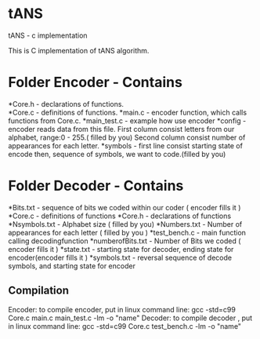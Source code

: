 # tANS
 tANS - c implementation
 
 
This is C implementation of tANS algorithm.

# Folder Encoder - Contains

*Core.h - declarations of functions.<br />
*Core.c - definitions of functions.
*main.c - encoder function, which calls functions from Core.c.
*main_test.c - example how use encoder
*config - encoder reads data from this file. First column consist letters from our alphabet, range:0 - 255.( filled by you)
Second column consist number of appearances for each letter.
*symbols - first line consist starting state of encode then, sequence of symbols, we want to code.(filled by you)


# Folder Decoder - Contains
*Bits.txt - sequence of bits we coded within our coder ( encoder fills it )
*Core.c - definitions of functions
*Core.h - declarations of functions 
*Nsymbols.txt - Alphabet size ( filled by you)
*Numbers.txt - Number of appearances for each letter ( filled by you )
*test_bench.c - main function calling decodingfunction
*numberofBits.txt - Number of Bits we coded ( encoder fills it )
*state.txt - starting state for decoder, ending state for encoder(encoder fills it )
*symbols.txt -  reversal sequence of decode symbols, and starting state for encoder


## Compilation 
Encoder:
to compile encoder, put in linux command line: gcc -std=c99 Core.c main.c main_test.c -lm -o "name"
Decoder:
to compile decoder , put in linux command line: gcc -std=c99 Core.c test_bench.c -lm -o "name"
